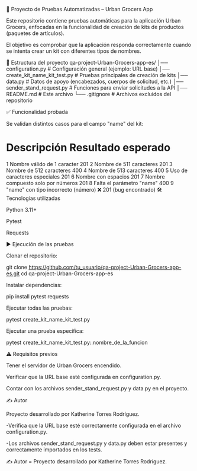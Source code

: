 🧪 Proyecto de Pruebas Automatizadas – Urban Grocers App

Este repositorio contiene pruebas automáticas para la aplicación Urban Grocers, enfocadas en la funcionalidad de creación de kits de productos (paquetes de artículos).

El objetivo es comprobar que la aplicación responda correctamente cuando se intenta crear un kit con diferentes tipos de nombres.

📁 Estructura del proyecto
qa-project-Urban-Grocers-app-es/
│── configuration.py           # Configuración general (ejemplo: URL base)
│── create_kit_name_kit_test.py # Pruebas principales de creación de kits
│── data.py                     # Datos de apoyo (encabezados, cuerpos de solicitud, etc.)
│── sender_stand_request.py     # Funciones para enviar solicitudes a la API
│── README.md                   # Este archivo
└── .gitignore                  # Archivos excluidos del repositorio


✅ Funcionalidad probada

Se validan distintos casos para el campo "name" del kit:

#	Descripción	Resultado esperado
1	Nombre válido de 1 caracter	201
2	Nombre de 511 caracteres	201
3	Nombre de 512 caracteres	400
4	Nombre de 513 caracteres	400
5	Uso de caracteres especiales	201
6	Nombre con espacios	201
7	Nombre compuesto solo por números	201
8	Falta el parámetro "name"	400
9	"name" con tipo incorrecto (número)	❌ 201 (bug encontrado)
🛠️ Tecnologías utilizadas

Python 3.11+

Pytest

Requests

▶️ Ejecución de las pruebas

Clonar el repositorio:

git clone https://github.com/tu_usuario/qa-project-Urban-Grocers-app-es.git
cd qa-project-Urban-Grocers-app-es


Instalar dependencias:

pip install pytest requests


Ejecutar todas las pruebas:

pytest create_kit_name_kit_test.py


Ejecutar una prueba específica:

pytest create_kit_name_kit_test.py::nombre_de_la_funcion

⚠️ Requisitos previos

Tener el servidor de Urban Grocers encendido.

Verificar que la URL base esté configurada en configuration.py.

Contar con los archivos sender_stand_request.py y data.py en el proyecto.

✍️ Autor

Proyecto desarrollado por Katherine Torres Rodríguez.

-Verifica que la URL base esté correctamente configurada en el archivo configuration.py.

-Los archivos sender_stand_request.py y data.py deben estar presentes y correctamente importados en los tests.

✍️ Autor =
Proyecto desarrollado por Katherine Torres Rodríguez.

